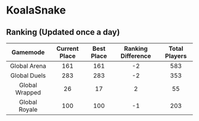 # KoalaSnake

## Ranking (Updated once a day)
| Gamemode | Current Place | Best Place | Ranking Difference | Total Players |
|:--------:|:-------------:|:----------:|:------------------:|:-------------:|
| Global Arena | 161 | 161 | -2 | 583 |
| Global Duels | 283 | 283 | -2 | 353 |
| Global Wrapped | 26 | 17 | 2 | 55 |
| Global Royale | 100 | 100 | -1 | 203 |

